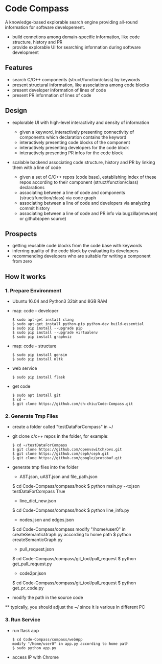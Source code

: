 # Code Compass

A knowledge-based explorable search engine providing all-round information for software developement.

- build connetions among domain-specific information, like code structure, history and PR
- provide explorable UI for searching information during software development

## Features
- search C/C++ components (struct/function/class) by keywords
- present structural information, like associations among code blocks   
- present developer information of lines of code
- present PR information of lines of code

## Design
- explorable UI with high-level interactivity and density of information
    - given a keyword, interactively presenting connectivity of components which declaration contains the keyword
    - interactively presenting code blocks of the component
    - interactively presenting developers for the code block
    - interactively presenting PR infos for the code block
    
- scalable backend associating code structure, history and PR by linking them with a line of code
    - given a set of C/C++ repos (code base), establishing index of these repos according to their component (struct/function/class) declarations
    - associating between a line of code and components (struct/function/class) via code graph
    - associating between a line of code and developers via analyzing commit history
    - associating between a line of code and PR info via bugzilla(vmware) or github(open source)
    
## Prospects
- getting reusable code blocks from the code base with keywords
- inferring quality of the code block by evaluating its developers
- recommending developers who are suitable for writing a component from zero

## How it works
### 1. Prepare Environment
* Ubuntu 16.04 and Python3 32bit and 8GB RAM

* map: code - developer

    ```
    $ sudo apt-get install clang
    $ sudo apt-get install python-pip python-dev build-essential
    $ sudo pip install --upgrade pip
    $ sudo pip install --upgrade virtualenv
    $ sudo pip install graphviz
    ```

* map: code - structure
    
    ```
    $ sudo pip install gensim
    $ sudo pip install nltk
    ```

* web service

    ```
    $ sudo pip install flask
    ```

* get code

    ```
    $ sudo apt install git
    $ cd ~
    $ git clone https://github.com/ch-chiu/Code-Compass.git
    ```

### 2. Generate Tmp Files
* create a folder called "testDataForCompass" in ~/

* git clone c/c++ repos in the folder, for example:
    
    ```
    $ cd ~/testDataForCompass
    $ git clone https://github.com/openvswitch/ovs.git
    $ git clone https://github.com/ceph/ceph.git
    $ git clone https://github.com/google/protobuf.git
    ```

* generate tmp files into the folder

    * AST.json, uAST.json and file_path.json

    $ cd Code-Compass/compass/hook
    $ python main.py --tojson testDataForCompass True

    * line_dict_new.json
    
    $ cd Code-Compass/compass/hook
    $ python line_info.py
    
    * nodes.json and edges.json

    $ cd Code-Compass/compass
    modify "/home/user0" in createSemanticGraph.py according to home path 
    $ python createSemanticGraph.py

    * pull_request.json
    
    $ cd Code-Compass/compass/git_tool/pull_request
    $ python get_pull_request.py

    * code2pr.json

    $ cd Code-Compass/compass/git_tool/pull_request
    $ python get_pr_code.py

* modify the path in the source code

** typically, you should adjust the ~/ since it is various in different PC

### 3. Run Service
* run flask app

    ```
    $ cd Code-Compass/compass/webApp
    modify "/home/user0" in app.py according to home path 
    $ sudo python app.py
    ```

* access IP with Chrome
